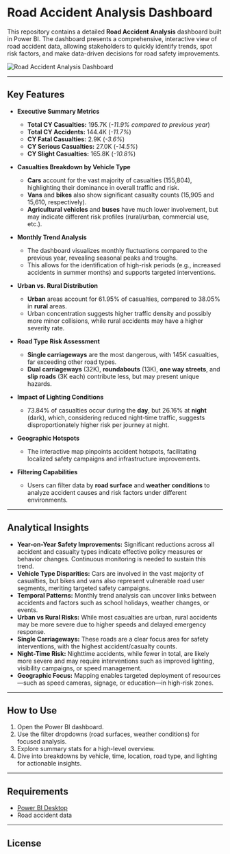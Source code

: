 # Road Accident Analysis Dashboard

This repository contains a detailed **Road Accident Analysis** dashboard built in Power BI. The dashboard presents a comprehensive, interactive view of road accident data, allowing stakeholders to quickly identify trends, spot risk factors, and make data-driven decisions for road safety improvements.

![Road Accident Analysis Dashboard](image1)

---

## Key Features

- **Executive Summary Metrics**
  - **Total CY Casualties:** 195.7K (_-11.9% compared to previous year_)
  - **Total CY Accidents:** 144.4K (_-11.7%_)
  - **CY Fatal Casualties:** 2.9K (_-3.6%_)
  - **CY Serious Casualties:** 27.0K (_-14.5%_)
  - **CY Slight Casualties:** 165.8K (_-10.8%_)

- **Casualties Breakdown by Vehicle Type**
  - **Cars** account for the vast majority of casualties (155,804), highlighting their dominance in overall traffic and risk.
  - **Vans** and **bikes** also show significant casualty counts (15,905 and 15,610, respectively).
  - **Agricultural vehicles** and **buses** have much lower involvement, but may indicate different risk profiles (rural/urban, commercial use, etc.).

- **Monthly Trend Analysis**
  - The dashboard visualizes monthly fluctuations compared to the previous year, revealing seasonal peaks and troughs.
  - This allows for the identification of high-risk periods (e.g., increased accidents in summer months) and supports targeted interventions.

- **Urban vs. Rural Distribution**
  - **Urban** areas account for 61.95% of casualties, compared to 38.05% in **rural** areas.
  - Urban concentration suggests higher traffic density and possibly more minor collisions, while rural accidents may have a higher severity rate.

- **Road Type Risk Assessment**
  - **Single carriageways** are the most dangerous, with 145K casualties, far exceeding other road types.
  - **Dual carriageways** (32K), **roundabouts** (13K), **one way streets**, and **slip roads** (3K each) contribute less, but may present unique hazards.

- **Impact of Lighting Conditions**
  - 73.84% of casualties occur during the **day**, but 26.16% at **night** (dark), which, considering reduced night-time traffic, suggests disproportionately higher risk per journey at night.

- **Geographic Hotspots**
  - The interactive map pinpoints accident hotspots, facilitating localized safety campaigns and infrastructure improvements.

- **Filtering Capabilities**
  - Users can filter data by **road surface** and **weather conditions** to analyze accident causes and risk factors under different environments.

---

## Analytical Insights

- **Year-on-Year Safety Improvements:** Significant reductions across all accident and casualty types indicate effective policy measures or behavior changes. Continuous monitoring is needed to sustain this trend.
- **Vehicle Type Disparities:** Cars are involved in the vast majority of casualties, but bikes and vans also represent vulnerable road user segments, meriting targeted safety campaigns.
- **Temporal Patterns:** Monthly trend analysis can uncover links between accidents and factors such as school holidays, weather changes, or events.
- **Urban vs Rural Risks:** While most casualties are urban, rural accidents may be more severe due to higher speeds and delayed emergency response.
- **Single Carriageways:** These roads are a clear focus area for safety interventions, with the highest accident/casualty counts.
- **Night-Time Risk:** Nighttime accidents, while fewer in total, are likely more severe and may require interventions such as improved lighting, visibility campaigns, or speed management.
- **Geographic Focus:** Mapping enables targeted deployment of resources—such as speed cameras, signage, or education—in high-risk zones.

---

## How to Use

1. Open the Power BI dashboard.
2. Use the filter dropdowns (road surfaces, weather conditions) for focused analysis.
3. Explore summary stats for a high-level overview.
4. Dive into breakdowns by vehicle, time, location, road type, and lighting for actionable insights.

---

## Requirements

- [Power BI Desktop](https://powerbi.microsoft.com/)
- Road accident data 

---

## License

